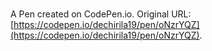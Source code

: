 # 

A Pen created on CodePen.io. Original URL: [https://codepen.io/dechirila19/pen/oNzrYQZ](https://codepen.io/dechirila19/pen/oNzrYQZ).


